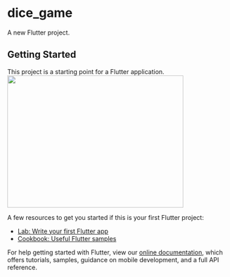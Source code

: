 # dice_game

A new Flutter project.

## Getting Started

This project is a starting point for a Flutter application.<br>
<img src="images/Screenshot1.jpeg" height=300 width=400>

A few resources to get you started if this is your first Flutter project:

- [Lab: Write your first Flutter app](https://flutter.dev/docs/get-started/codelab)
- [Cookbook: Useful Flutter samples](https://flutter.dev/docs/cookbook)

For help getting started with Flutter, view our
[online documentation](https://flutter.dev/docs), which offers tutorials,
samples, guidance on mobile development, and a full API reference.

